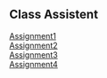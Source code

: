 ## Class Assistent
[Assignment1](./Assignment1)  
[Assignment2](./Assignment2)  
[Assignment3](./Assignment3)  
[Assignment4](./Assignment4)

